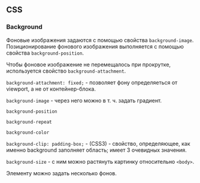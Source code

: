 ﻿## CSS

### Background

Фоновые изображения задаются с помощью свойства `background-image`. Позиционирование фонового изображения выполняется с помощью свойства `background-position`.

Чтобы фоновое изображение не перемещалось при прокрутке, используется свойство `background-attachment`. 

`background-attachment: fixed;` - позволяет фону определяеться от viewport, а не от контейнер-блока.

`background-image` - через него можно в т. ч. задать градиент.

`background-position`

`background-repeat`

`background-color`

`background-clip: padding-box;` - (CSS3) - свойство, определяющее, как именно background заполняет область; имеет 3 очевидных значения.

`background-size` - с ним можно растянуть картинку относительно `<body>`.

Элементу можно задать несколько фонов.
